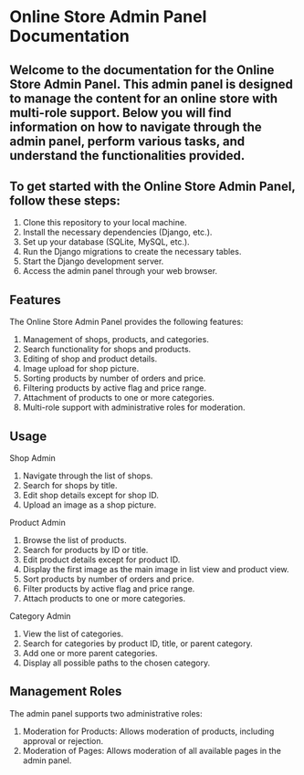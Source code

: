 # Online Store Admin Panel Documentation

## Welcome to the documentation for the Online Store Admin Panel. This admin panel is designed to manage the content for an online store with multi-role support. Below you will find information on how to navigate through the admin panel, perform various tasks, and understand the functionalities provided.



## To get started with the Online Store Admin Panel, follow these steps:

1. Clone this repository to your local machine.
2. Install the necessary dependencies (Django, etc.).
3. Set up your database (SQLite, MySQL, etc.).
4. Run the Django migrations to create the necessary tables.
5. Start the Django development server.
6. Access the admin panel through your web browser.

## Features
The Online Store Admin Panel provides the following features:

1. Management of shops, products, and categories.
2. Search functionality for shops and products.
3. Editing of shop and product details.
4. Image upload for shop picture.
5. Sorting products by number of orders and price.
6. Filtering products by active flag and price range.
7. Attachment of products to one or more categories.
8. Multi-role support with administrative roles for moderation.

## Usage
Shop Admin

1. Navigate through the list of shops.
2. Search for shops by title.
3. Edit shop details except for shop ID.
4. Upload an image as a shop picture.

Product Admin
1. Browse the list of products.
2. Search for products by ID or title.
3. Edit product details except for product ID.
4. Display the first image as the main image in list view and product view.
5. Sort products by number of orders and price.
6. Filter products by active flag and price range.
7. Attach products to one or more categories.

Category Admin
1. View the list of categories.
2. Search for categories by product ID, title, or parent category.
3. Add one or more parent categories.
4. Display all possible paths to the chosen category.

## Management Roles
The admin panel supports two administrative roles:

1. Moderation for Products: Allows moderation of products, including approval or rejection.
2. Moderation of Pages: Allows moderation of all available pages in the admin panel.